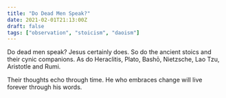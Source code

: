 ```yaml
---
title: "Do Dead Men Speak?"
date: 2021-02-01T21:13:00Z
draft: false
tags: ["observation", "stoicism", "daoism"]
---
```


Do dead men speak? Jesus certainly does. So do the ancient stoics and their cynic companions. As do Heraclitis, Plato, Bashō, Nietzsche, Lao Tzu, Aristotle and Rumi.

Their thoughts echo through time. He who embraces change will live forever through his words.